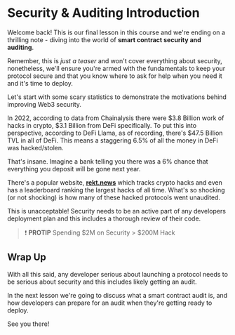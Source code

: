 # Security & Auditing Introduction

Welcome back! This is our final lesson in this course and we're ending on a thrilling note - diving into the world of **smart contract security and auditing**.

Remember, this is _just a teaser_ and won't cover everything about security, nonetheless, we'll ensure you're armed with the fundamentals to keep your protocol secure and that you know where to ask for help when you need it and it's time to deploy.

Let's start with some scary statistics to demonstrate the motivations behind improving Web3 security.

In 2022, according to data from Chainalysis there were $3.8 Billion work of hacks in crypto, $3.1 Billion from DeFi specifically. To put this into perspective, according to DeFi Llama, as of recording, there's \$47.5 Billion TVL in all of DeFi. This means a staggering 6.5% of all the money in DeFi was hacked/stolen.

That's insane. Imagine a bank telling you there was a 6% chance that everything you deposit will be gone next year.

There's a popular website, **[rekt.news](https://rekt.news/)** which tracks crypto hacks and even has a leaderboard ranking the largest hacks of all time. What's so shocking (or not shocking) is how many of these hacked protocols went unaudited.

This is unacceptable! Security needs to be an active part of any developers deployment plan and this includes a thorough review of their code.

> ❗ **PROTIP**
> Spending $2M on Security > $200M Hack

## Wrap Up

With all this said, any developer serious about launching a protocol needs to be serious about security and this includes likely getting an audit.

In the next lesson we're going to discuss what a smart contract audit is, and how developers can prepare for an audit when they're getting ready to deploy.

See you there!
